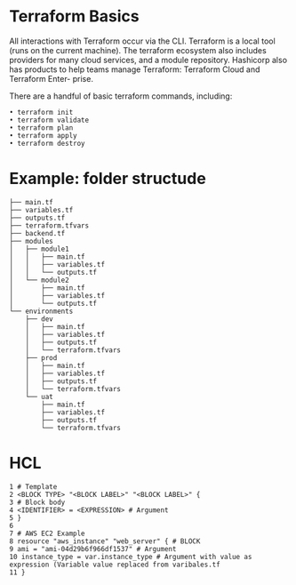 
# Terraform Basics

All interactions with Terraform occur via the CLI. Terraform is a local tool (runs on the current machine).
The terraform ecosystem also includes providers for many cloud services, and a module repository.
Hashicorp also has products to help teams manage Terraform: Terraform Cloud and Terraform Enter-
prise.

There are a handful of basic terraform commands, including:

    • terraform init
    • terraform validate
    • terraform plan
    • terraform apply
    • terraform destroy

# Example: folder structude

```.
├── main.tf
├── variables.tf
├── outputs.tf
├── terraform.tfvars
├── backend.tf
├── modules
│   ├── module1
│   │   ├── main.tf
│   │   ├── variables.tf
│   │   └── outputs.tf
│   └── module2
│       ├── main.tf
│       ├── variables.tf
│       └── outputs.tf
└── environments
    ├── dev
    │   ├── main.tf
    │   ├── variables.tf
    │   ├── outputs.tf
    │   └── terraform.tfvars
    ├── prod
    │   ├── main.tf
    │   ├── variables.tf
    │   ├── outputs.tf
    │   └── terraform.tfvars
    └── uat
        ├── main.tf
        ├── variables.tf
        ├── outputs.tf
        └── terraform.tfvars
```


# HCL

    1 # Template
    2 <BLOCK TYPE> "<BLOCK LABEL>" "<BLOCK LABEL>" {
    3 # Block body
    4 <IDENTIFIER> = <EXPRESSION> # Argument
    5 }
    6
    7 # AWS EC2 Example
    8 resource "aws_instance" "web_server" { # BLOCK
    9 ami = "ami-04d29b6f966df1537" # Argument
    10 instance_type = var.instance_type # Argument with value as expression (Variable value replaced from varibales.tf
    11 }

